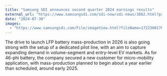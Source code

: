 ```yaml
---
title: "Samsung SDI announces second quarter 2024 earnings results"
external_url: "https://www.samsungsdi.com/sdi-now/sdi-news/3862.html?pageIndex=1&pagesize=15&idx=3862"
date: "2024-07-30"
images:
  - "https://www.samsungsdi.com/File/imageView.html?fileName=1722300170836.jpg"
---
```


The drive to launch LFP battery mass-production in 2026 is also going strong with the setup of a dedicated pilot line, with an aim to capture expanding demand in volume-segment and entry-level EV markets. As for 46-phi battery, the company secured a new customer for micro-mobility application, with mass-production planned to begin about a year earlier than scheduled, around early 2025.